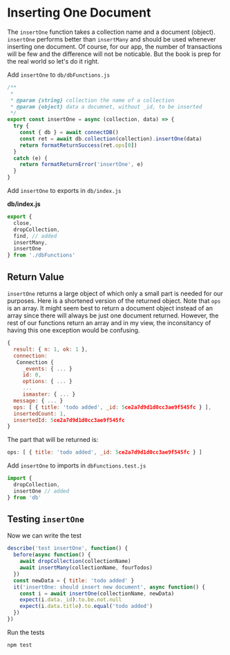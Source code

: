 # Inserting One Document

The `insertOne` function takes a collection name and a document (object). `insertOne` performs better than `insertMany` and should be used whenever inserting one document. Of course, for our app, the number of transactions will be few and the difference will not be noticable. But the book is prep for the real world so let's do it right.

Add `insertOne` to `db/dbFunctions.js`

```js
/**
 * 
 * @param {string} collection the name of a collection
 * @param {object} data a documnet, without _id, to be inserted
 */
export const insertOne = async (collection, data) => {
  try {
    const { db } = await connectDB()
    const ret = await db.collection(collection).insertOne(data)
    return formatReturnSuccess(ret.ops[0])
  }
  catch (e) {
    return formatReturnError('insertOne', e)
  }
}
```

Add `insertOne` to exports in `db/index.js`

__db/index.js__
```js
export {
  close,
  dropCollection,
  find, // added
  insertMany,
  insertOne
} from './dbFunctions'
```

## Return Value

`insertOne` returns a large object of which only a small part is needed for our purposes. Here is a shortened version of the returned object. Note that `ops` is an array. It might seem best to return a document object instead of an array since there will always be just one document returned. However, the rest of our functions return an array and in my view, the inconsitancy of having this one exception would be confusing. 

```js
{
  result: { n: 1, ok: 1 },
  connection:
   Connection {
     _events: { ... }
     id: 0,
     options: { ... }
     ...
     ismaster: { ... }
  message: { ... }
  ops: [ { title: 'todo added', _id: 5ce2a7d9d1d0cc3ae9f545fc } ],
  insertedCount: 1,
  insertedId: 5ce2a7d9d1d0cc3ae9f545fc
}
```

The part that will be returned is:
```js
ops: [ { title: 'todo added', _id: 5ce2a7d9d1d0cc3ae9f545fc } ]
```

Add `insertOne` to imports in `dbFunctions.test.js`
```js
import { 
  dropCollection,
  insertOne // added
} from 'db'
```

## Testing `insertOne`

Now we can write the test

```js
describe('test insertOne', function() {
  before(async function() {
    await dropCollection(collectionName)
    await insertMany(collectionName, fourTodos)
  })
  const newData = { title: 'todo added' }
  it('insertOne: should insert new document', async function() {
    const i = await insertOne(collectionName, newData)
    expect(i.data._id).to.be.not.null
    expect(i.data.title).to.equal('todo added')
  })
})
```

Run the tests
```console
npm test
```